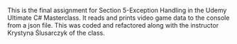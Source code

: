 This is the final assignment for Section 5-Exception Handling in the Udemy Ultimate C# Masterclass. It reads and prints video game data to the console from a json file. This was coded and refactored along with the instructor Krystyna Ślusarczyk of the class. 
